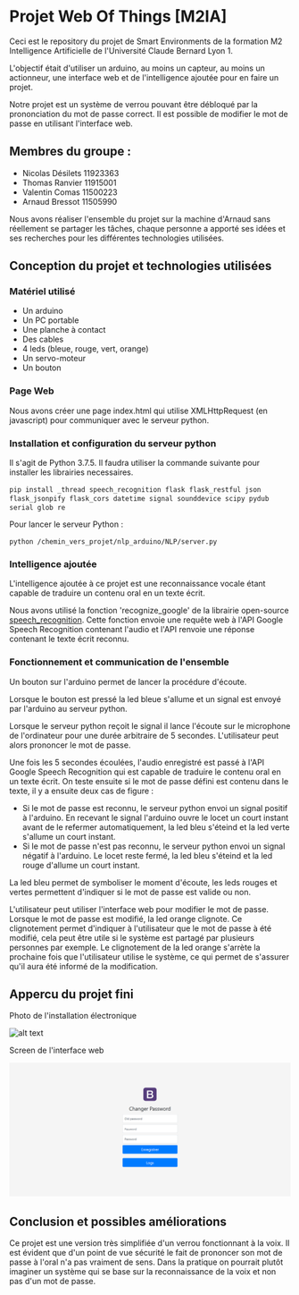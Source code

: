 # Projet Web Of Things [M2IA]

Ceci est le repository du projet de Smart Environments de la formation M2 Intelligence Artificielle de l'Université Claude Bernard Lyon 1.

L'objectif était d'utiliser un arduino, au moins un capteur, au moins un actionneur, une interface web et de l'intelligence ajoutée pour en faire un projet.

Notre projet est un système de verrou pouvant être débloqué par la prononciation du mot de passe correct.
Il est possible de modifier le mot de passe en utilisant l'interface web.

## Membres du groupe : 
* Nicolas Désilets 11923363
* Thomas Ranvier 11915001
* Valentin Comas 11500223
* Arnaud Bressot 11505990

Nous avons réaliser l'ensemble du projet sur la machine d'Arnaud sans réellement se partager les tâches, chaque personne a apporté ses idées et ses recherches pour les différentes technologies utilisées.

## Conception du projet et technologies utilisées

### Matériel utilisé
* Un arduino
* Un PC portable
* Une planche à contact
* Des cables
* 4 leds (bleue, rouge, vert, orange)
* Un servo-moteur
* Un bouton

### Page Web

Nous avons créer une page index.html qui utilise XMLHttpRequest (en javascript) pour communiquer avec le serveur python.

### Installation et configuration du serveur python

Il s'agit de Python 3.7.5. Il faudra utiliser la commande suivante pour installer les librairies necessaires.

```
pip install _thread speech_recognition flask flask_restful json flask_jsonpify flask_cors datetime signal sounddevice scipy pydub serial glob re
```

Pour lancer le serveur Python :

```
python /chemin_vers_projet/nlp_arduino/NLP/server.py
``` 


### Intelligence ajoutée

L'intelligence ajoutée à ce projet est une reconnaissance vocale étant capable de traduire un contenu oral en un texte écrit.

Nous avons utilisé la fonction 'recognize_google' de la librairie open-source [speech_recognition](https://github.com/Uberi/speech_recognition).
Cette fonction envoie une requête web à l'API Google Speech Recognition contenant l'audio et l'API renvoie une réponse contenant le texte écrit reconnu.

### Fonctionnement et communication de l'ensemble

Un bouton sur l'arduino permet de lancer la procédure d'écoute.

Lorsque le bouton est pressé la led bleue s'allume et un signal est envoyé par l'arduino au serveur python.

Lorsque le serveur python reçoit le signal il lance l'écoute sur le microphone de l'ordinateur pour une durée arbitraire de 5 secondes.
L'utilisateur peut alors prononcer le mot de passe.

Une fois les 5 secondes écoulées, l'audio enregistré est passé à l'API Google Speech Recognition qui est capable de traduire le contenu oral en un texte écrit.
On teste ensuite si le mot de passe défini est contenu dans le texte, il y a ensuite deux cas de figure :
* Si le mot de passe est reconnu, le serveur python envoi un signal positif à l'arduino.
  En recevant le signal l'arduino ouvre le locet un court instant avant de le refermer automatiquement, la led bleu s'éteind et la led verte s'allume un court instant.
* Si le mot de passe n'est pas reconnu, le serveur python envoi un signal négatif à l'arduino.
  Le locet reste fermé, la led bleu s'éteind et la led rouge d'allume un court instant.

La led bleu permet de symboliser le moment d'écoute, les leds rouges et vertes permettent d'indiquer si le mot de passe est valide ou non.

L'utilisateur peut utiliser l'interface web pour modifier le mot de passe.
Lorsque le mot de passe est modifié, la led orange clignote.
Ce clignotement permet d'indiquer à l'utilisateur que le mot de passe à été modifié, cela peut être utile si le système est partagé par plusieurs personnes par exemple.
Le clignotement de la led orange s'arrète la prochaine fois que l'utilisateur utilise le système, ce qui permet de s'assurer qu'il aura été informé de la modification.

## Appercu du projet fini

Photo de l'installation électronique

![alt text](images/montage.png "Photo de l'installation électronique")

Screen de l'interface web

![alt text](images/interface.png "Interface Web")

## Conclusion et possibles améliorations

Ce projet est une version très simplifiée d'un verrou fonctionnant à la voix.
Il est évident que d'un point de vue sécurité le fait de prononcer son mot de passe à l'oral n'a pas vraiment de sens.
Dans la pratique on pourrait plutôt imaginer un système qui se base sur la reconnaissance de la voix et non pas d'un mot de passe.
